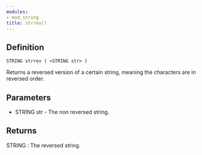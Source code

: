 ```yaml
---
modules:
- mod_string
title: strrev()
---
```


## Definition

    STRING strrev ( <STRING str> )

Returns a reversed version of a certain string, meaning the characters are in reversed order.

## Parameters

- STRING str - The non reversed string.

## Returns

STRING : The reversed string.

